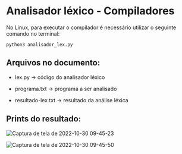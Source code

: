 # Analisador léxico - Compiladores 

No Linux, para executar o compilador é necessário utilizar o seguinte comando no terminal: 
 
    python3 analisador_lex.py

 ## Arquivos no documento:

 - lex.py -> código do analisador léxico

 - programa.txt -> programa a ser analisado

 - resultado-lex.txt -> resultado da análise léxica

 ## Prints do resultado: 
 
 ![Captura de tela de 2022-10-30 09-45-23](https://user-images.githubusercontent.com/78085627/198879550-4ddbb541-24a1-4b95-8327-6817dbffc263.png)
 
![Captura de tela de 2022-10-30 09-45-50](https://user-images.githubusercontent.com/78085627/198879574-b481caac-89ba-4390-8631-e91dbe9d3777.png)

